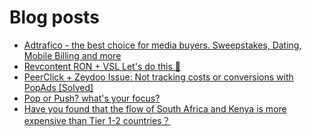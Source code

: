 # Blog posts
<!-- BLOG-POST-LIST:START -->
- [Adtrafico - the best choice for media buyers. Sweepstakes, Dating, Mobile Billing and more](https://afflift.com/f/threads/adtrafico-the-best-choice-for-media-buyers-sweepstakes-dating-mobile-billing-and-more.4312/)
- [Revcontent RON + VSL Let&#39;s do this 🚀](https://afflift.com/f/threads/revcontent-ron-vsl-lets-do-this-%F0%9F%9A%80.9662/)
- [PeerClick + Zeydoo Issue: Not tracking costs or conversions with PopAds [Solved]](https://afflift.com/f/threads/peerclick-zeydoo-issue-not-tracking-costs-or-conversions-with-popads-solved.10133/)
- [Pop or Push? what&#39;s your focus?](https://afflift.com/f/threads/pop-or-push-whats-your-focus.9241/)
- [Have you found that the flow of South Africa and Kenya is more expensive than Tier 1-2 countries？](https://afflift.com/f/threads/have-you-found-that-the-flow-of-south-africa-and-kenya-is-more-expensive-than-tier-1-2-countries%EF%BC%9F.10134/)
<!-- BLOG-POST-LIST:END -->
